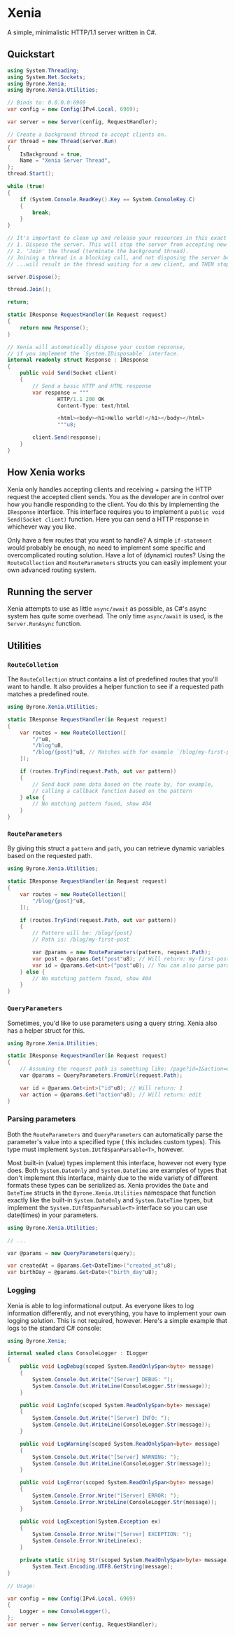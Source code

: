 # Xenia

A simple, minimalistic HTTP/1.1 server written in C#.

## Quickstart

```csharp
using System.Threading;
using System.Net.Sockets;
using Byrone.Xenia;
using Byrone.Xenia.Utilities;

// Binds to: 0.0.0.0:6969
var config = new Config(IPv4.Local, 6969);

var server = new Server(config, RequestHandler);

// Create a background thread to accept clients on.
var thread = new Thread(server.Run)
{
	IsBackground = true,
	Name = "Xenia Server Thread",
};
thread.Start();

while (true)
{
	if (System.Console.ReadKey().Key == System.ConsoleKey.C)
	{
		break;
	}
}

// It's important to clean up and release your resources in this exact order:
// 1. Dispose the server. This will stop the server from accepting new clients.
// 2. 'Join' the thread (terminate the background thread).
// Joining a thread is a blocking call, and not disposing the server before joining the thread...
// ...will result in the thread waiting for a new client, and THEN stopping the thread.

server.Dispose();

thread.Join();

return;

static IResponse RequestHandler(in Request request)
{
	return new Response();
}

// Xenia will automatically dispose your custom repsonse,
// if you implement the `System.IDisposable` interface.
internal readonly struct Response : IResponse
{
	public void Send(Socket client)
	{ 
		// Send a basic HTTP and HTML response
		var response = """ 
				HTTP/1.1 200 OK
				Content-Type: text/html

				<html><body><h1>Hello world!</h1></body></html>
				"""u8;

		client.Send(response);
	}
}
```

## How Xenia works

Xenia only handles accepting clients and receiving + parsing the HTTP request the accepted client sends. You as the
developer are in control over how you handle responding to the client. You do this by implementing the `IResponse`
interface. This interface requires you to implement a `public void Send(Socket client)` function. Here you can send a
HTTP response in whichever way you like.

Only have a few routes that you want to handle? A simple `if-statement` would probably be enough, no need to implement
some specific and overcomplicated routing solution. Have a lot of (dynamic) routes? Using the `RouteCollection` and
`RouteParameters` structs you can easily implement your own advanced routing system.

## Running the server

Xenia attempts to use as little `async/await` as possible, as C#'s async system has quite some overhead. The only time `async/await` is used, is the `Server.RunAsync` function.

## Utilities

### `RouteColletion`

The `RouteCollection` struct contains a list of predefined routes that you'll want to handle. It also provides a helper
function to see if a requested path matches a predefined route.

```csharp
using Byrone.Xenia.Utilities;

static IResponse RequestHandler(in Request request)
{
	var routes = new RouteCollection([
		"/"u8,
		"/blog"u8,
		"/blog/{post}"u8, // Matches with for example `/blog/my-first-post`
	]);

	if (routes.TryFind(request.Path, out var pattern))
	{
		// Send back some data based on the route by, for example,
		// calling a callback function based on the pattern
	} else {
		// No matching pattern found, show 404
	}
}
```

### `RouteParameters`

By giving this struct a `pattern` and `path`, you can retrieve dynamic variables based on the requested path.

```csharp
using Byrone.Xenia.Utilities;

static IResponse RequestHandler(in Request request)
{
	var routes = new RouteCollection([
		"/blog/{post}"u8,
	]);

	if (routes.TryFind(request.Path, out var pattern))
	{
		// Pattern will be: /blog/{post}
		// Path is: /blog/my-first-post

		var @params = new RouteParameters(pattern, request.Path);
		var post = @params.Get("post"u8); // Will return: my-first-post
		var id = @params.Get<int>("post"u8); // You can also parse parameters to value types
	} else {
		// No matching pattern found, show 404
	}
}
```

### `QueryParameters`

Sometimes, you'd like to use parameters using a query string. Xenia also has a helper struct for this.

```csharp
using Byrone.Xenia.Utilities;

static IResponse RequestHandler(in Request request)
{
	// Assuming the request path is something like: /page?id=1&action=edit
	var @params = QueryParameters.FromUrl(request.Path);

	var id = @params.Get<int>("id"u8); // Will return: 1
	var action = @params.Get("action"u8); // Will return: edit
}
```

### Parsing parameters

Both the `RouteParameters` and `QueryParameters` can automatically parse the parameter's value into a specified type (
this includes custom types). This type must implement `System.IUtf8SpanParsable<T>`, however.

Most built-in (value) types implement this interface, however not every type does. Both `System.DateOnly` and
`System.DateTime` are examples of types that don't implement this interface, mainly due to the wide variety of different
formats these types can be serialized as. Xenia provides the `Date` and `DateTime` structs in the
`Byrone.Xenia.Utilities` namespace that function exactly like the built-in `System.DateOnly` and `System.DateTime`
types, but implement the `System.IUtf8SpanParsable<T>` interface so you can use date(times) in your parameters.

```csharp
using Byrone.Xenia.Utilities;

// ...

var @params = new QueryParameters(query);

var createdAt = @params.Get<DateTime>("created_at"u8);
var birthDay = @params.Get<Date>("birth_day"u8);
```

### Logging

Xenia is able to log informational output. As everyone likes to log information differently, and not everything, you
have to implement your own logging solution. This is not required, however. Here's a simple example that logs to the
standard C# console:

```csharp
using Byrone.Xenia;

internal sealed class ConsoleLogger : ILogger
{
	public void LogDebug(scoped System.ReadOnlySpan<byte> message)
	{
		System.Console.Out.Write("[Server] DEBUG: ");
		System.Console.Out.WriteLine(ConsoleLogger.Str(message));
	}

	public void LogInfo(scoped System.ReadOnlySpan<byte> message)
	{
		System.Console.Out.Write("[Server] INFO: ");
		System.Console.Out.WriteLine(ConsoleLogger.Str(message));
	}

	public void LogWarning(scoped System.ReadOnlySpan<byte> message)
	{
		System.Console.Out.Write("[Server] WARNING: ");
		System.Console.Out.WriteLine(ConsoleLogger.Str(message));
	}

	public void LogError(scoped System.ReadOnlySpan<byte> message)
	{
		System.Console.Error.Write("[Server] ERROR: ");
		System.Console.Error.WriteLine(ConsoleLogger.Str(message));
	}

	public void LogException(System.Exception ex)
	{
		System.Console.Error.Write("[Server] EXCEPTION: ");
		System.Console.Error.WriteLine(ex);
	}

	private static string Str(scoped System.ReadOnlySpan<byte> message) =>
		System.Text.Encoding.UTF8.GetString(message);
}

// Usage:

var config = new Config(IPv4.Local, 6969)
{
	Logger = new ConsoleLogger(),
};
var server = new Server(config, RequestHandler);
```
